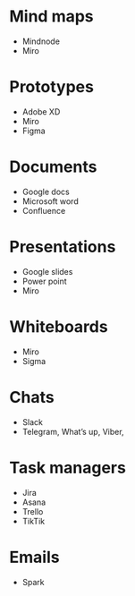 # Mind maps
- Mindnode
- Miro
# Prototypes
- Adobe XD
- Miro
- Figma
# Documents
- Google docs
- Microsoft word
- Confluence
# Presentations
- Google slides
- Power point
- Miro
# Whiteboards
- Miro
- Sigma
# Chats
- Slack
- Telegram, What’s up, Viber,
# Task managers
- Jira
- Asana
- Trello
- TikTik
# Emails
- Spark